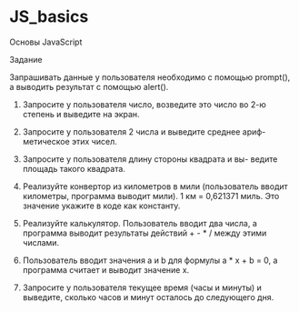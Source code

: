 # JS_basics
 Основы JavaScript
 
Задание

Запрашивать данные у пользователя необходимо с помощью prompt(), а выводить результат с помощью alert().

1) Запросите у пользователя число, возведите это число во 2-ю степень и выведите на экран. 

2) Запросите у пользователя 2 числа и выведите среднее ариф- метическое этих чисел. 

3) Запросите у пользователя длину стороны квадрата и вы- ведите площадь такого квадрата. 

4) Реализуйте конвертор из километров в мили (пользователь вводит километры, программа выводит мили). 1 км = 0,621371 миль. Это значение укажите в коде как константу.

5) Реализуйте калькулятор. Пользователь вводит два числа, а программа выводит результаты действий + - * / между этими числами.

6) Пользователь вводит значения a и b для формулы a * x + b = 0, а программа считает и выводит значение x.

7) Запросите у пользователя текущее время (часы и минуты) и выведите, сколько часов и минут осталось до следующего дня.

